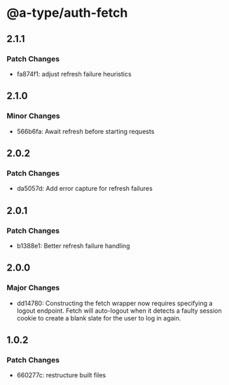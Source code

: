 # @a-type/auth-fetch

## 2.1.1

### Patch Changes

- fa874f1: adjust refresh failure heuristics

## 2.1.0

### Minor Changes

- 566b6fa: Await refresh before starting requests

## 2.0.2

### Patch Changes

- da5057d: Add error capture for refresh failures

## 2.0.1

### Patch Changes

- b1388e1: Better refresh failure handling

## 2.0.0

### Major Changes

- dd14780: Constructing the fetch wrapper now requires specifying a logout endpoint. Fetch will auto-logout when it detects a faulty session cookie to create a blank slate for the user to log in again.

## 1.0.2

### Patch Changes

- 660277c: restructure built files
